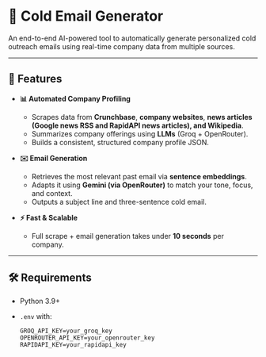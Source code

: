 # 🧠 Cold Email Generator

An end-to-end AI-powered tool to automatically generate personalized cold outreach emails using real-time company data from multiple sources.

---

## 🚀 Features

* **📊 Automated Company Profiling**

  * Scrapes data from **Crunchbase**, **company websites**, **news articles (Google news RSS and RapidAPI news articles), and Wikipedia**.
  * Summarizes company offerings using **LLMs** (Groq + OpenRouter).
  * Builds a consistent, structured company profile JSON.

* **✉️ Email Generation**

  * Retrieves the most relevant past email via **sentence embeddings**.
  * Adapts it using **Gemini (via OpenRouter)** to match your tone, focus, and context.
  * Outputs a subject line and three-sentence cold email.

* **⚡ Fast & Scalable**

  * Full scrape + email generation takes under **10 seconds** per company.

---

## 🛠 Requirements

* Python 3.9+
* `.env` with:

  ```env
  GROQ_API_KEY=your_groq_key
  OPENROUTER_API_KEY=your_openrouter_key
  RAPIDAPI_KEY=your_rapidapi_key
  ```
